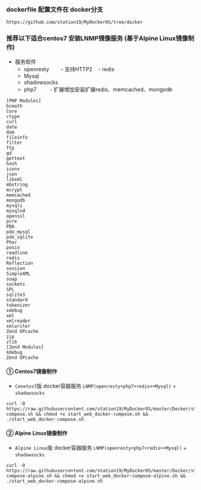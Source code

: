 ### dockerfile 配置文件在 docker分支

    https://github.com/station19/MyDockerOS/tree/docker

### 推荐以下适合centos7 安装LNMP镜像服务 (基于Alpine Linux镜像制作)
- 服务软件
    - openresty
        - 支持HTTP2
    - redis
    - Mysql
    - shadowsocks
    - php7
         - 扩展增加安装扩展redis、memcached、mongodb
```shell
[PHP Modules]
bcmath
Core
ctype
curl
date
dom
fileinfo
filter
ftp
gd
gettext
hash
iconv
json
libxml
mbstring
mcrypt
memcached
mongodb
mysqli
mysqlnd
openssl
pcre
PDO
pdo_mysql
pdo_sqlite
Phar
posix
readline
redis
Reflection
session
SimpleXML
soap
sockets
SPL
sqlite3
standard
tokenizer
xdebug
xml
xmlreader
xmlwriter
Zend OPcache
zip
zlib
[Zend Modules]
Xdebug
Zend OPcache
```
#### ① Centos7镜像制作
- `Cenetos7`版 docker容器服务 `LNMP(openresty+php7+redis++Mysql)` + `shadowsocks`
```shell
curl -O https://raw.githubusercontent.com/station19/MyDockerOS/master/Docker/start_web_docker-compose.sh && chmod +x start_web_docker-compose.sh && ./start_web_docker-compose.sh
```
#### ② Alpine Linux镜像制作
- `Alpine Linux`版 docker容器服务 `LNMP(openresty+php7+redis++Mysql)` + `shadowsocks`
```shell
curl -O https://raw.githubusercontent.com/station19/MyDockerOS/master/Docker/start_web_docker-compose-alpine.sh && chmod +x start_web_docker-compose-alpine.sh && ./start_web_docker-compose-alpine.sh
```
